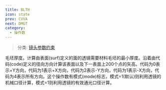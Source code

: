 ```yaml
---
title: BLTH
icon: state
prev: CVVA
next: DMGT
category:
  - 操作数
---
```


> 分类: [镜头参数约束](/hb/operands/130/871/  "Zemax 操作数 镜头参数约束")

毛坯厚度。计算由表面(surf)定义的面的透镜需要材料毛坯的最小厚度。沿着由代码(code)定义的径向方向计算该表面以及下一表面上200个点的矢高。代码为0表示+Y方向，代码为1表示+X方向，代码为2表示-Y方向，代码为1表示-X方向，代码为4表示所有方向。这个操作数有模式(mode)标志，模式=1(默认)则利用透镜的机械口径计算，模式=1则利用透镜的有效通光口径计算。